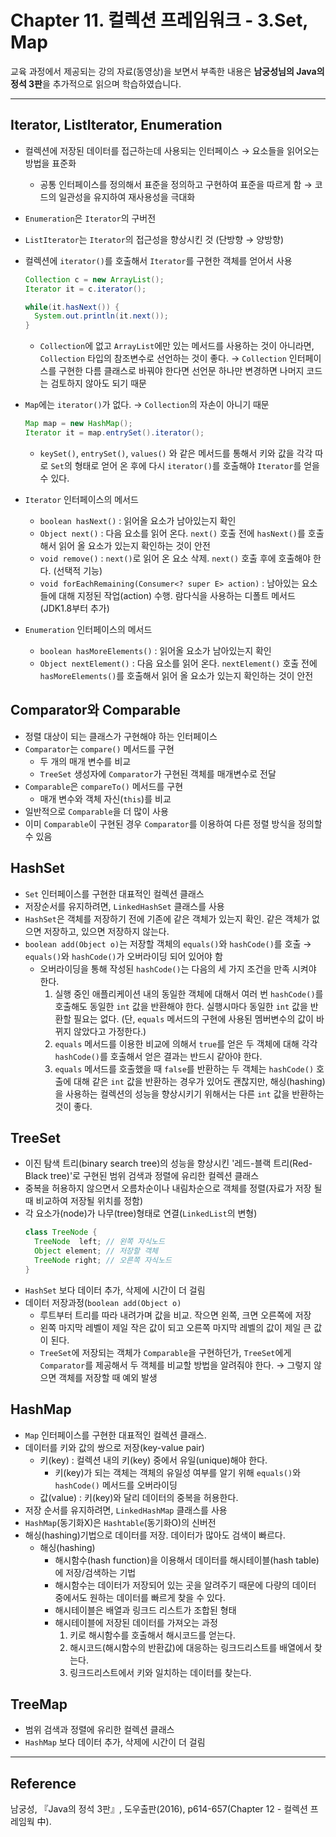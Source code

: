 # Chapter 11. 컬렉션 프레임워크 - 3.Set, Map

교육 과정에서 제공되는 강의 자료(동영상)을 보면서 부족한 내용은 **남궁성님의 Java의 정석 3판**을 추가적으로 읽으며 학습하였습니다.

---

## Iterator, ListIterator, Enumeration

- 컬렉션에 저장된 데이터를 접근하는데 사용되는 인터페이스 → 요소들을 읽어오는 방법을 표준화
  - 공통 인터페이스를 정의해서 표준을 정의하고 구현하여 표준을 따르게 함 → 코드의 일관성을 유지하여 재사용성을 극대화
- `Enumeration`은 `Iterator`의 구버전
- `ListIterator`는 `Iterator`의 접근성을 향상시킨 것 (단방향 → 양방향)
- 컬렉션에 `iterator()`를 호출해서 `Iterator`를 구현한 객체를 얻어서 사용

  ```java
  Collection c = new ArrayList();
  Iterator it = c.iterator();

  while(it.hasNext()) {
  	System.out.println(it.next());
  }
  ```

  - `Collection`에 없고 `ArrayList`에만 있는 메서드를 사용하는 것이 아니라면, `Collection` 타입의 참조변수로 선언하는 것이 좋다. → `Collection` 인터페이스를 구현한 다름 클래스로 바꿔야 한다면 선언문 하나만 변경하면 나머지 코드는 검토하지 않아도 되기 때문

- `Map`에는 `iterator()`가 없다. → `Collection`의 자손이 아니기 때문
  ```java
  Map map = new HashMap();
  Iterator it = map.entrySet().iterator();
  ```
  - `keySet()`, `entrySet()`, `values()` 와 같은 메서드를 통해서 키와 값을 각각 따로 `Set`의 형태로 얻어 온 후에 다시 `iterator()`를 호출해야 `Iterator`를 얻을 수 있다.
- `Iterator` 인터페이스의 메서드
  - `boolean hasNext()` : 읽어올 요소가 남아있는지 확인
  - `Object next()` : 다음 요소를 읽어 온다. `next()` 호출 전에 `hasNext()`를 호출해서 읽어 올 요소가 있는지 확인하는 것이 안전
  - `void remove()` : `next()`로 읽어 온 요소 삭제. `next()` 호출 후에 호출해야 한다. (선택적 기능)
  - `void forEachRemaining(Consumer<? super E> action)` : 남아있는 요소들에 대해 지정된 작업(action) 수행. 람다식을 사용하는 디폴트 메서드(JDK1.8부터 추가)
- `Enumeration` 인터페이스의 메서드
  - `boolean hasMoreElements()` : 읽어올 요소가 남아있는지 확인
  - `Object nextElement()` : 다음 요소를 읽어 온다. `nextElement()` 호출 전에 `hasMoreElements()`를 호출해서 읽어 올 요소가 있는지 확인하는 것이 안전

## Comparator와 Comparable

- 정렬 대상이 되는 클래스가 구현해야 하는 인터페이스
- `Comparator`는 `compare()` 메서드를 구현
  - 두 개의 매개 변수를 비교
  - `TreeSet` 생성자에 `Comparator`가 구현된 객체를 매개변수로 전달
- `Comparable`은 `compareTo()` 메서드를 구현
  - 매개 변수와 객체 자신(`this`)를 비교
- 일반적으로 `Comparable`을 더 많이 사용
- 이미 `Comparable`이 구현된 경우 `Comparator`를 이용하여 다른 정렬 방식을 정의할 수 있음

## HashSet

- `Set` 인터페이스를 구현한 대표적인 컬렉션 클래스
- 저장순서를 유지하려면, `LinkedHashSet` 클래스를 사용
- `HashSet`은 객체를 저장하기 전에 기존에 같은 객체가 있는지 확인. 같은 객체가 없으면 저장하고, 있으면 저장하지 않는다.
- `boolean add(Object o)`는 저장할 객체의 `equals()`와 `hashCode()`를 호출 → `equals()`와 `hashCode()`가 오버라이딩 되어 있어야 함
  - 오버라이딩을 통해 작성된 `hashCode()`는 다음의 세 가지 조건을 만족 시켜야 한다.
    1. 실행 중인 애플리케이션 내의 동일한 객체에 대해서 여러 번 `hashCode()`를 호출해도 동일한 `int` 값을 반환해야 한다. 실행시마다 동일한 `int` 값을 반환할 필요는 없다. (단, `equals` 메서드의 구현에 사용된 멤버변수의 값이 바뀌지 않았다고 가정한다.)
    2. `equals` 메서드를 이용한 비교에 의해서 `true`를 얻은 두 객체에 대해 각각 `hashCode()`를 호출해서 얻은 결과는 반드시 같아야 한다.
    3. `equals` 메서드를 호출했을 때 `false`를 반환하는 두 객체는 `hashCode()` 호출에 대해 같은 `int` 값을 반환하는 경우가 있어도 괜찮지만, 해싱(hashing)을 사용하는 컬렉션의 성능을 향상시키기 위해서는 다른 `int` 값을 반환하는 것이 좋다.

## TreeSet

- 이진 탐색 트리(binary search tree)의 성능을 향상시킨 '레드-블랙 트리(Red-Black tree)'로 구현된 범위 검색과 정렬에 유리한 컬렉션 클래스
- 중복을 허용하지 않으면서 오름차순이나 내림차순으로 객체를 정렬(자료가 저장 될 때 비교하여 저장될 위치를 정함)
- 각 요소가(node)가 나무(tree)형태로 연결(`LinkedList`의 변형)
  ```java
  class TreeNode {
  	TreeNode  left; // 왼쪽 자식노드
  	Object element; // 저장할 객체
  	TreeNode right; // 오른쪽 자식노드
  }
  ```
- `HashSet` 보다 데이터 추가, 삭제에 시간이 더 걸림
- 데이터 저장과정(`boolean add(Object o)`
  - 루트부터 트리를 따라 내려가며 값을 비교. 작으면 왼쪽, 크면 오른쪽에 저장
  - 왼쪽 마지막 레벨이 제일 작은 값이 되고 오른쪽 마지막 레벨의 값이 제일 큰 값이 된다.
  - `TreeSet`에 저장되는 객체가 `Comparable`을 구현하던가, `TreeSet`에게 `Comparator`를 제공해서 두 객체를 비교할 방법을 알려줘야 한다. → 그렇지 않으면 객체를 저장할 때 예외 발생

## HashMap

- `Map` 인터페이스를 구현한 대표적인 컬렉션 클래스.
- 데이터를 키와 값의 쌍으로 저장(key-value pair)
  - 키(key) : 컬렉션 내의 키(key) 중에서 유일(unique)해야 한다.
    - 키(key)가 되는 객체는 객체의 유일성 여부를 알기 위해 `equals()`와 `hashCode()` 메서드를 오버라이딩
  - 값(value) : 키(key)와 달리 데이터의 중복을 허용한다.
- 저장 순서를 유지하려면, `LinkedHashMap` 클래스를 사용
- `HashMap`(동기화X)은 `Hashtable`(동기화O)의 신버전
- 해싱(hashing)기법으로 데이터를 저장. 데이터가 많아도 검색이 빠르다.
  - 해싱(hashing)
    - 해시함수(hash function)을 이용해서 데이터를 해시테이블(hash table)에 저장/검색하는 기법
    - 해시함수는 데이터가 저장되어 있는 곳을 알려주기 때문에 다량의 데이터 중에서도 원하는 데이터를 빠르게 찾을 수 있다.
    - 해시테이블은 배열과 링크드 리스트가 조합된 형태
    - 해시테이블에 저장된 데이터를 가져오는 과정
      1. 키로 해시함수를 호출해서 해시코드를 얻는다.
      2. 해시코드(해시함수의 반환값)에 대응하는 링크드리스트를 배열에서 찾는다.
      3. 링크드리스트에서 키와 일치하는 데이터를 찾는다.

## TreeMap

- 범위 검색과 정렬에 유리한 컬렉션 클래스
- `HashMap` 보다 데이터 추가, 삭제에 시간이 더 걸림

---

## Reference

남궁성, 『Java의 정석 3판』, 도우출판(2016), p614-657(Chapter 12 - 컬렉션 프레임웍 中).

